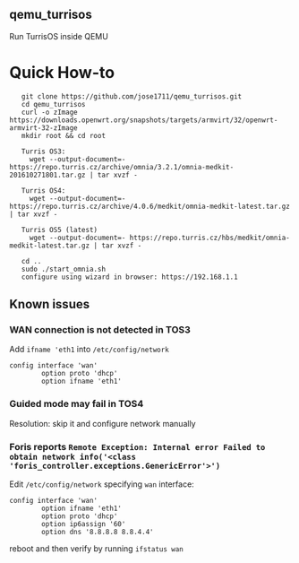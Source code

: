 ## qemu_turrisos
Run TurrisOS inside QEMU

# Quick How-to
```
   git clone https://github.com/jose1711/qemu_turrisos.git
   cd qemu_turrisos
   curl -o zImage https://downloads.openwrt.org/snapshots/targets/armvirt/32/openwrt-armvirt-32-zImage
   mkdir root && cd root

   Turris OS3:
     wget --output-document=- https://repo.turris.cz/archive/omnia/3.2.1/omnia-medkit-201610271801.tar.gz | tar xvzf -

   Turris OS4:
     wget --output-document=- https://repo.turris.cz/archive/4.0.6/medkit/omnia-medkit-latest.tar.gz | tar xvzf -

   Turris OS5 (latest)
     wget --output-document=- https://repo.turris.cz/hbs/medkit/omnia-medkit-latest.tar.gz | tar xvzf -

   cd ..
   sudo ./start_omnia.sh
   configure using wizard in browser: https://192.168.1.1
```

## Known issues

### WAN connection is not detected in TOS3

Add `ifname 'eth1` into `/etc/config/network`

```
config interface 'wan'
        option proto 'dhcp'
        option ifname 'eth1'
```

### Guided mode may fail in TOS4

Resolution:
skip it and configure network manually

### Foris reports `Remote Exception: Internal error Failed to obtain network info('<class 'foris_controller.exceptions.GenericError'>')`

Edit `/etc/config/network` specifying `wan` interface:

```
config interface 'wan'
        option ifname 'eth1'
        option proto 'dhcp'
        option ip6assign '60'
        option dns '8.8.8.8 8.8.4.4'
```
reboot and then verify by running `ifstatus wan`
